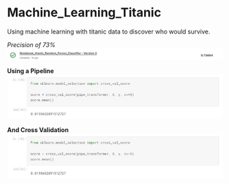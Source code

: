 # Machine_Learning_Titanic

Using machine learning with titanic data to discover who would survive.

*Precision of 73%*
![alt text](https://github.com/ColdmaterL/Machine_Learning_Titanic/blob/main/Images/Predict_precision.jpg)

**Using a Pipeline**
![alt text](https://github.com/ColdmaterL/Machine_Learning_Titanic/blob/main/Images/Using_pipeline.jpg)

**And Cross Validation**
![alt text](https://github.com/ColdmaterL/Machine_Learning_Titanic/blob/main/Images/Cross_val.jpg)
